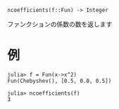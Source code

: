 ```
ncoefficients(f::Fun) -> Integer
```

ファンクションの係数の数を返します

# 例

```jldoctest
julia> f = Fun(x->x^2)
Fun(Chebyshev(), [0.5, 0.0, 0.5])

julia> ncoefficients(f)
3
```
